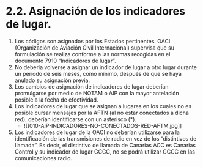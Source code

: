 
# 2.2. Asignación de los indicadores de lugar.

1. Los códigos son asignados por los Estados pertinentes. OACI (Organización de Aviación Civil Internacional) supervisa que su formulación se realiza conforme a las normas recogidas en el documento 7910 “Indicadores de lugar”.
2. No debería volverse a asignar un indicador de lugar a otro lugar durante un período de seis meses, como mínimo, después de que se haya anulado su asignación previa.
3. Los cambios de asignación de indicadores de lugar deberían promulgarse por medio de NOTAM o AIP con la mayor antelación posible a la fecha de efectividad.
4. Los indicadores de lugar que se asignan a lugares en los cuales no es posible cursar mensajes por la AFTN (al no estar conectados a dicha red), deberían identificarse con un asterisco (\*).
	- ![[010-AIP-INDICADORES-NO-CONECTADOS-RED-AFTM.jpg]]
5. Los indicadores de lugar de la OACI no deberían utilizarse para la identificación de las transmisiones de radio en vez de los “distintivos de llamada”. Es decir, el distintivo de llamada de Canarias ACC es Canarias Control y su indicador de lugar GCCC, no se podrá utilizar GCCC en las comunicaciones radio.

